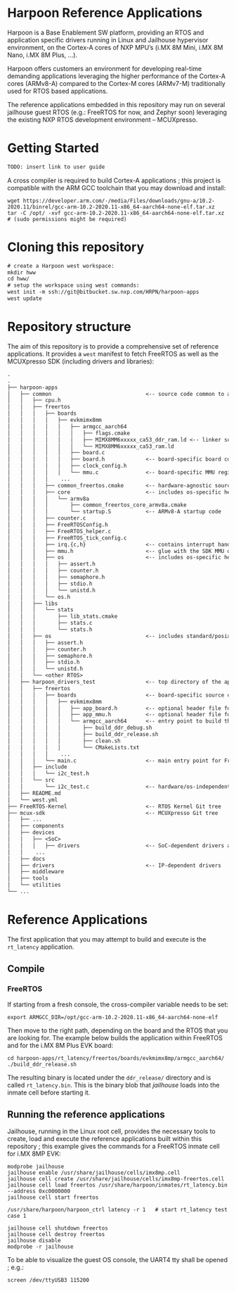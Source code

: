 # Harpoon Reference Applications

Harpoon is a Base Enablement SW platform, providing an RTOS and application specific drivers running in Linux and Jailhouse hypervisor environment, on the Cortex-A cores of NXP MPU’s (i.MX 8M Mini, i.MX 8M Nano, i.MX 8M Plus, ...).

Harpoon offers customers an environment for developing real-time demanding applications leveraging the higher performance of the Cortex-A cores (ARMv8-A) compared to the Cortex-M cores (ARMv7-M) traditionally used for RTOS based applications.

The reference applications embedded in this repository may run on several jailhouse guest RTOS (e.g.: FreeRTOS for now, and Zephyr soon) leveraging the existing NXP RTOS development environment – MCUXpresso.

# Getting Started

```txt
TODO: insert link to user guide
```

A cross compiler is required to build Cortex-A applications ; this project is compatible with the ARM GCC toolchain that you may download and install:

```
wget https://developer.arm.com/-/media/Files/downloads/gnu-a/10.2-2020.11/binrel/gcc-arm-10.2-2020.11-x86_64-aarch64-none-elf.tar.xz
tar -C /opt/ -xvf gcc-arm-10.2-2020.11-x86_64-aarch64-none-elf.tar.xz     # (sudo permissions might be required)
```

# Cloning this repository

```txt
# create a Harpoon west workspace:
mkdir hww
cd hww/
# setup the workspace using west commands:
west init -m ssh://git@bitbucket.sw.nxp.com/HRPN/harpoon-apps
west update
```

# Repository structure

The aim of this repository is to provide a comprehensive set of reference applications.
It provides a `west` manifest to fetch FreeRTOS as well as the MCUXpresso SDK (including drivers and libraries):

```txt
.
.
├── harpoon-apps
│   ├── common                              <-- source code common to all applications
│   │   ├── cpu.h
│   │   ├── freertos
│   │   │   ├── boards
│   │   │   │   ├── evkmimx8mm
│   │   │   │   │   ├── armgcc_aarch64
│   │   │   │   │   │   ├── flags.cmake
│   │   │   │   │   │   ├── MIMX8MM6xxxxx_ca53_ddr_ram.ld <-- linker script
│   │   │   │   │   │   └── MIMX8MM6xxxxx_ca53_ram.ld
│   │   │   │   │   ├── board.c
│   │   │   │   │   ├── board.h             <-- board-specific board configuration for all applications
│   │   │   │   │   ├── clock_config.h
│   │   │   │   │   └── mmu.c               <-- board-specific MMU regions for all applications
│   │   │   │    ...
│   │   │   ├── common_freertos.cmake       <-- hardware-agnostic source code for FreeRTOS
│   │   │   ├── core                        <-- includes os-specific header files for the os APIs
│   │   │   │   └── armv8a
│   │   │   │       ├── common_freertos_core_armv8a.cmake
│   │   │   │       └── startup.S           <-- ARMv8-A startup code
│   │   │   ├── counter.c
│   │   │   ├── FreeRTOSConfig.h
│   │   │   ├── FreeRTOS_helper.c
│   │   │   ├── FreeRTOS_tick_config.c
│   │   │   ├── irq.{c,h}                   <-- contains interrupt handler
│   │   │   ├── mmu.h                       <-- glue with the SDK MMU driver
│   │   │   ├── os                          <-- includes os-specific header files for the os APIs
│   │   │   │   ├── assert.h
│   │   │   │   ├── counter.h
│   │   │   │   ├── semaphore.h
│   │   │   │   ├── stdio.h
│   │   │   │   └── unistd.h
│   │   │   └── os.h
│   │   ├── libs
│   │   │   └── stats
│   │   │       ├── lib_stats.cmake
│   │   │       ├── stats.c
│   │   │       └── stats.h
│   │   ├── os                              <-- includes standard/posix header files os APIs
│   │   │   ├── assert.h
│   │   │   ├── counter.h
│   │   │   ├── semaphore.h
│   │   │   ├── stdio.h
│   │   │   └── unistd.h
│   │   └── <other RTOS>
│   ├── harpoon_drivers_test                <-- top directory of the application
│   │   ├── freertos
│   │   │   ├── boards                      <-- board-specific source code used for FreeRTOS
│   │   │   │   ├── evkmimx8mm
│   │   │   │   │   ├── app_board.h         <-- optional header file for application-specific board configuration definitions
│   │   │   │   │   ├── app_mmu.h           <-- optional header file for application-specific MMU regions mapping for this board
│   │   │   │   │   └── armgcc_aarch64      <-- entry point to build this application for FreeRTOS/evkmimx8mm
│   │   │   │   │       ├── build_ddr_debug.sh
│   │   │   │   │       ├── build_ddr_release.sh
│   │   │   │   │       ├── clean.sh
│   │   │   │   │       └── CMakeLists.txt
│   │   │   │    ...
│   │   │   └── main.c                      <-- main entry point for FreeRTOS
│   │   ├── include
│   │   │   └── i2c_test.h
│   │   └── src
│   │       └── i2c_test.c                  <-- hardware/os-independent source code for the application
│   ├── README.md
│   └── west.yml
├── FreeRTOS-Kernel                         <-- RTOS Kernel Git tree
├── mcux-sdk                                <-- MCUXpresso Git tree
│   ├── ...
│   ├── components
│   ├── devices
│   │   ├── <SoC>
│   │   │   ├── drivers                     <-- SoC-dependent drivers and hardware definitions
│   │    ...
│   ├── docs
│   ├── drivers                             <-- IP-dependent drivers
│   ├── middleware
│   ├── tools
│   └── utilities
└── ...
```

# Reference Applications

The first application that you may attempt to build and execute is the `rt_latency` application.

## Compile

### FreeRTOS

If starting from a fresh console, the cross-compiler variable needs to be set:

```
export ARMGCC_DIR=/opt/gcc-arm-10.2-2020.11-x86_64-aarch64-none-elf
```

Then move to the right path, depending on the board and the RTOS that you are looking for. The example below builds the application within FreeRTOS and for the i.MX 8M Plus EVK board:

```
cd harpoon-apps/rt_latency/freertos/boards/evkmimx8mp/armgcc_aarch64/
./build_ddr_release.sh
```

The resulting binary is located under the `ddr_release/` directory and is called `rt_latency.bin`. This is the binary blob that _jailhouse_ loads into the inmate cell before starting it.

## Running the reference applications

Jailhouse, running in the Linux root cell, provides the necessary tools to create, load and execute the reference applications built within this repository ; this example gives the commands for a FreeRTOS inmate cell for i.MX 8MP EVK:

```
modprobe jailhouse
jailhouse enable /usr/share/jailhouse/cells/imx8mp.cell
jailhouse cell create /usr/share/jailhouse/cells/imx8mp-freertos.cell
jailhouse cell load freertos /usr/share/harpoon/inmates/rt_latency.bin --address 0xc0000000
jailhouse cell start freertos

/usr/share/harpoon/harpoon_ctrl latency -r 1   # start rt_latency test case 1

jailhouse cell shutdown freertos
jailhouse cell destroy freertos
jailhouse disable
modprobe -r jailhouse
```

To be able to visualize the guest OS console, the UART4 tty shall be opened ; e.g.:

```
screen /dev/ttyUSB3 115200
```
